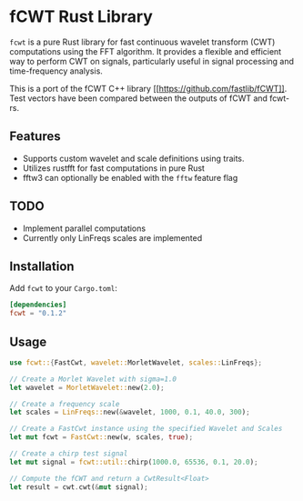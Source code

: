 # fCWT Rust Library

`fcwt` is a pure Rust library for fast continuous wavelet transform (CWT) computations using the FFT algorithm. It provides a flexible and efficient way to perform CWT on signals, particularly useful in signal processing and time-frequency analysis.

This is a port of the fCWT C++ library [[https://github.com/fastlib/fCWT]]. Test vectors have been compared between the outputs of fCWT and fcwt-rs.

## Features

- Supports custom wavelet and scale definitions using traits.
- Utilizes rustfft for fast computations in pure Rust
- fftw3 can optionally be enabled with the `fftw` feature flag

## TODO

- Implement parallel computations
- Currently only LinFreqs scales are implemented

## Installation

Add `fcwt` to your `Cargo.toml`:

```toml
[dependencies]
fcwt = "0.1.2"
```

## Usage
```rust
use fcwt::{FastCwt, wavelet::MorletWavelet, scales::LinFreqs};

// Create a Morlet Wavelet with sigma=1.0
let wavelet = MorletWavelet::new(2.0);

// Create a frequency scale 
let scales = LinFreqs::new(&wavelet, 1000, 0.1, 40.0, 300);

// Create a FastCwt instance using the specified Wavelet and Scales
let mut fcwt = FastCwt::new(w, scales, true);

// Create a chirp test signal
let mut signal = fcwt::util::chirp(1000.0, 65536, 0.1, 20.0);

// Compute the fCWT and return a CwtResult<Float>
let result = cwt.cwt(&mut signal);
```

